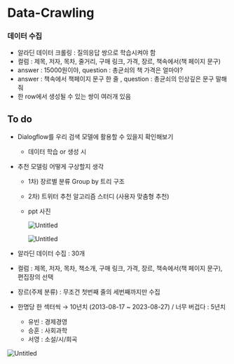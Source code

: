 # Data-Crawling

### 데이터 수집

- 알라딘 데이터 크롤링 : 질의응답 쌍으로 학습시켜야 함
- 컬럼 : 제목, 저자, 목차, 줄거리, 구매 링크, 가격, 장르, 책속에서(책 페이지 문구)
- answer : 15000원이야, question : 총균쇠의 책 가격은 얼마야?
- answer : 책속에서 책페이지 문구 한 줄 , question : 총균쇠의 인상깊은 문구 말해줘
- 한 row에서 생성될 수 있는 쌍이 여러개 있음


## To do

- Dialogflow를 우리 검색 모델에 활용할 수 있을지 확인해보기
    - 데이터 학습 or 생성 시
- 추천 모델링 어떻게 구상할지 생각
    - 1차) 장르별 분류 Group by 트리 구조
    - 2차) 트위터 추천 알고리즘 스터디 (사용자 맞춤형 추천)
    - ppt 사진
        
        ![Untitled](https://s3-us-west-2.amazonaws.com/secure.notion-static.com/9fe8f619-2a56-401d-bdd9-212cd9f17012/Untitled.png)
        
        ![Untitled](https://s3-us-west-2.amazonaws.com/secure.notion-static.com/264fff45-dc12-4323-81ae-f848f256cc2d/Untitled.png)
        
- 알라딘 데이터 수집 : 30개
- 컬럼 : 제목, 저자, 목차, 책소개, 구매 링크, 가격, 장르, 책속에서(책 페이지 문구), 편집장의 선택
- 장르(주제 분류) : 무조건 첫번째 줄의 세번째까지만 수집
- 한명당 한 섹터씩 → 10년치 (2013-08-17 ~ 2023-08-27) / 너무 버겁다 : 5년치
    - 유빈 : 경제경영
    - 승훈 : 사회과학
    - 서영 : 소설/시/희곡
 
![Untitled](https://s3-us-west-2.amazonaws.com/secure.notion-static.com/0e36dcdb-563a-4efc-b6dc-18e50bd5f06e/Untitled.png)
